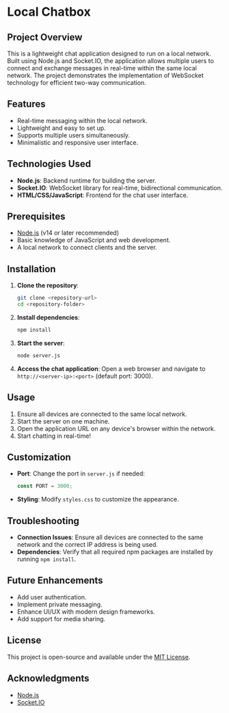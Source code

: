 # Local Chatbox

## Project Overview
This is a lightweight chat application designed to run on a local network. Built using Node.js and Socket.IO, the application allows multiple users to connect and exchange messages in real-time within the same local network. The project demonstrates the implementation of WebSocket technology for efficient two-way communication.

## Features
- Real-time messaging within the local network.
- Lightweight and easy to set up.
- Supports multiple users simultaneously.
- Minimalistic and responsive user interface.

## Technologies Used
- **Node.js**: Backend runtime for building the server.
- **Socket.IO**: WebSocket library for real-time, bidirectional communication.
- **HTML/CSS/JavaScript**: Frontend for the chat user interface.

## Prerequisites
- [Node.js](https://nodejs.org) (v14 or later recommended)
- Basic knowledge of JavaScript and web development.
- A local network to connect clients and the server.

## Installation
1. **Clone the repository**:
   ```bash
   git clone <repository-url>
   cd <repository-folder>
   ```

2. **Install dependencies**:
   ```bash
   npm install
   ```

3. **Start the server**:
   ```bash
   node server.js
   ```

4. **Access the chat application**:
   Open a web browser and navigate to `http://<server-ip>:<port>` (default port: 3000).

## Usage
1. Ensure all devices are connected to the same local network.
2. Start the server on one machine.
3. Open the application URL on any device's browser within the network.
4. Start chatting in real-time!

## Customization
- **Port**: Change the port in `server.js` if needed:
  ```javascript
  const PORT = 3000;
  ```
- **Styling**: Modify `styles.css` to customize the appearance.

## Troubleshooting
- **Connection Issues**: Ensure all devices are connected to the same network and the correct IP address is being used.
- **Dependencies**: Verify that all required npm packages are installed by running `npm install`.

## Future Enhancements
- Add user authentication.
- Implement private messaging.
- Enhance UI/UX with modern design frameworks.
- Add support for media sharing.

## License
This project is open-source and available under the [MIT License](LICENSE).

## Acknowledgments
- [Node.js](https://nodejs.org)
- [Socket.IO](https://socket.io)

